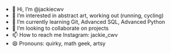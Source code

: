 - 👋 Hi, I’m @jackiecwv
- 👀 I’m interested in abstract art, working out (running, cycling)
- 🌱 I’m currently learning Git, Advanced SQL, Advanced Python
- 💞️ I’m looking to collaborate on projects
- 📫 How to reach me Instagram: jackie_cwv
- 😄 Pronouns: quirky, math geek, artsy 

<!---
jackiecwv/jackiecwv is a ✨ special ✨ repository because its `README.md` (this file) appears on your GitHub profile.
You can click the Preview link to take a look at your changes.
--->
